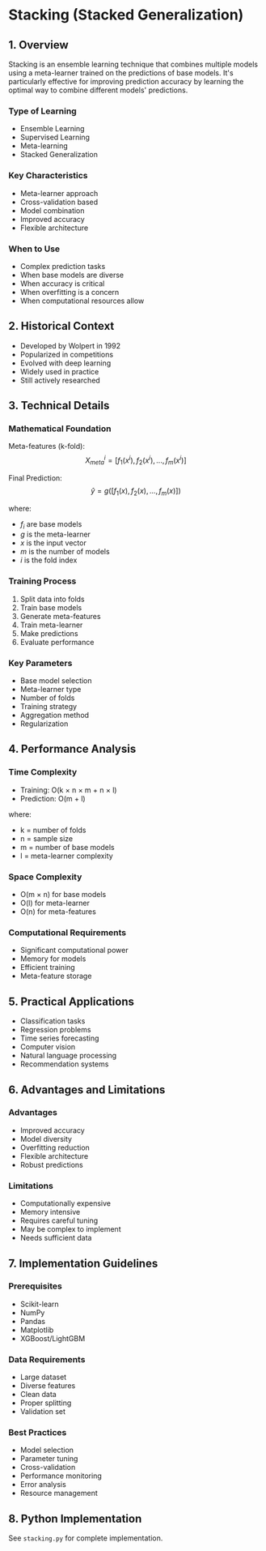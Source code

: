 # Stacking (Stacked Generalization)

## 1. Overview
Stacking is an ensemble learning technique that combines multiple models using a meta-learner trained on the predictions of base models. It's particularly effective for improving prediction accuracy by learning the optimal way to combine different models' predictions.

### Type of Learning
- Ensemble Learning
- Supervised Learning
- Meta-learning
- Stacked Generalization

### Key Characteristics
- Meta-learner approach
- Cross-validation based
- Model combination
- Improved accuracy
- Flexible architecture

### When to Use
- Complex prediction tasks
- When base models are diverse
- When accuracy is critical
- When overfitting is a concern
- When computational resources allow

## 2. Historical Context
- Developed by Wolpert in 1992
- Popularized in competitions
- Evolved with deep learning
- Widely used in practice
- Still actively researched

## 3. Technical Details

### Mathematical Foundation

Meta-features (k-fold):
$$
X_{meta}^i = [f_1(x^i), f_2(x^i), ..., f_m(x^i)]
$$

Final Prediction:
$$
\hat{y} = g([f_1(x), f_2(x), ..., f_m(x)])
$$

where:
- $f_i$ are base models
- $g$ is the meta-learner
- $x$ is the input vector
- $m$ is the number of models
- $i$ is the fold index

### Training Process
1. Split data into folds
2. Train base models
3. Generate meta-features
4. Train meta-learner
5. Make predictions
6. Evaluate performance

### Key Parameters
- Base model selection
- Meta-learner type
- Number of folds
- Training strategy
- Aggregation method
- Regularization

## 4. Performance Analysis

### Time Complexity
- Training: O(k × n × m + n × l)
- Prediction: O(m + l)

where:
- k = number of folds
- n = sample size
- m = number of base models
- l = meta-learner complexity

### Space Complexity
- O(m × n) for base models
- O(l) for meta-learner
- O(n) for meta-features

### Computational Requirements
- Significant computational power
- Memory for models
- Efficient training
- Meta-feature storage

## 5. Practical Applications
- Classification tasks
- Regression problems
- Time series forecasting
- Computer vision
- Natural language processing
- Recommendation systems

## 6. Advantages and Limitations

### Advantages
- Improved accuracy
- Model diversity
- Overfitting reduction
- Flexible architecture
- Robust predictions

### Limitations
- Computationally expensive
- Memory intensive
- Requires careful tuning
- May be complex to implement
- Needs sufficient data

## 7. Implementation Guidelines

### Prerequisites
- Scikit-learn
- NumPy
- Pandas
- Matplotlib
- XGBoost/LightGBM

### Data Requirements
- Large dataset
- Diverse features
- Clean data
- Proper splitting
- Validation set

### Best Practices
- Model selection
- Parameter tuning
- Cross-validation
- Performance monitoring
- Error analysis
- Resource management

## 8. Python Implementation
See `stacking.py` for complete implementation. 